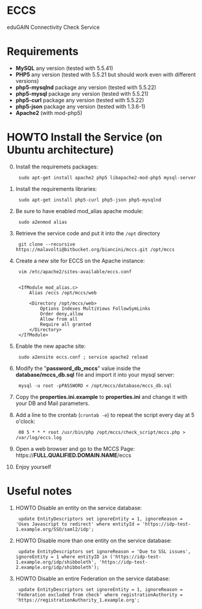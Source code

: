 # ECCS
eduGAIN Connectivity Check Service

# Requirements

- **MySQL** any version (tested with 5.5.41)
- **PHP5** any version (tested with 5.5.21 but should work even with different versions)
- **php5-mysqlnd** package any version (tested with 5.5.22)
- **php5-mysql** package any version (tested with 5.5.21)
- **php5-curl** package any version (tested with 5.5.22)
- **php5-json** package any version (tested with 1.3.6-1)
- **Apache2** (with mod-php5) 

# HOWTO Install the Service (on Ubuntu architecture)

0. Install the requiremets packages:

        sudo apt-get install apache2 php5 libapache2-mod-php5 mysql-server

1. Install the requirements libraries:
      
        sudo apt-get install php5-curl php5-json php5-mysqlnd

2. Be sure to have enabled mod_alias apache module: 

        sudo a2enmod alias

3. Retrieve the service code and put it into the `/opt` directory

        git clone --recursive https://malavolti@bitbucket.org/biancini/mccs.git /opt/mccs

4. Create a new site for ECCS on the Apache instance:

        vim /etc/apache2/sites-available/eccs.conf
   

        <IfModule mod_alias.c>
            Alias /eccs /opt/mccs/web

            <Directory /opt/mccs/web>
                Options Indexes MultiViews FollowSymLinks
                Order deny,allow
                Allow from all
                Require all granted
            </Directory>
        </IfModule>

5. Enable the new apache site:

        sudo a2ensite eccs.conf ; service apache2 reload

6. Modify the "**password_db_mccs**" value inside the **database/mccs_db.sql** file and import it into your mysql server:

        mysql -u root -pPASSWORD < /opt/mccs/database/mccs_db.sql

7. Copy the **properties.ini.example** to **properties.ini** and change it with your DB and Mail parameters.

8. Add a line to the crontab (`crontab -e`) to repeat the script every day at 5 o'clock:

        00 5 * * * root /usr/bin/php /opt/mccs/check_script/mccs.php > /var/log/eccs.log
   
9. Open a web browser and go to the MCCS Page: https://**FULL.QUALIFIED.DOMAIN.NAME**/eccs

10. Enjoy yourself


# Useful notes
1. HOWTO Disable an entity on the service database:

        update EntityDescriptors set ignoreEntity = 1, ignoreReason = 'Uses Javascript to redirect' where entityId = 'https://idp-test-1.example.org/SSO/saml2/idp';
        
        
2. HOWTO Disable more than one entity on the service database:

        update EntityDescriptors set ignoreReason = 'Due to SSL issues', ignoreEntity = 1 where entityID in ('https://idp-test-1.example.org/idp/shibboleth', 'https://idp-test-2.example.org/idp/shibboleth');
          
          
3. HOWTO Disable an entire Federation on the service database:
      
        update EntityDescriptors set ignoreEntity = 1, ignoreReason = 'Federation excluded from check' where registrationAuthority = 'https://registrationAuthority_1.example.org';

